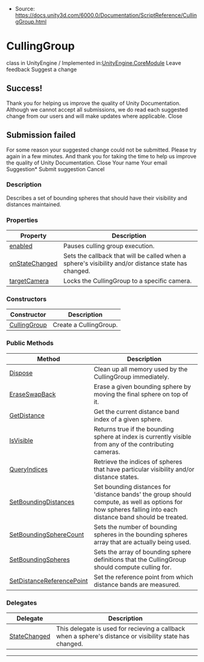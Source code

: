 * Source: https://docs.unity3d.com/6000.0/Documentation/ScriptReference/CullingGroup.html

# CullingGroup
class in UnityEngine
/
Implemented in:[UnityEngine.CoreModule](https://docs.unity3d.com/6000.0/Documentation/ScriptReference/UnityEngine.CoreModule.html)
Leave feedback
Suggest a change
## Success!
Thank you for helping us improve the quality of Unity Documentation. Although we cannot accept all submissions, we do read each suggested change from our users and will make updates where applicable.
Close
## Submission failed
For some reason your suggested change could not be submitted. Please <a>try again</a> in a few minutes. And thank you for taking the time to help us improve the quality of Unity Documentation.
Close
Your name Your email Suggestion* Submit suggestion
Cancel
### Description
Describes a set of bounding spheres that should have their visibility and distances maintained.
### Properties
Property | Description  
---|---  
[enabled](https://docs.unity3d.com/6000.0/Documentation/ScriptReference/CullingGroup-enabled.html) | Pauses culling group execution.  
[onStateChanged](https://docs.unity3d.com/6000.0/Documentation/ScriptReference/CullingGroup-onStateChanged.html) | Sets the callback that will be called when a sphere's visibility and/or distance state has changed.  
[targetCamera](https://docs.unity3d.com/6000.0/Documentation/ScriptReference/CullingGroup-targetCamera.html) | Locks the CullingGroup to a specific camera.  
### Constructors
Constructor | Description  
---|---  
[CullingGroup](https://docs.unity3d.com/6000.0/Documentation/ScriptReference/CullingGroup-ctor.html) | Create a CullingGroup.  
### Public Methods
Method | Description  
---|---  
[Dispose](https://docs.unity3d.com/6000.0/Documentation/ScriptReference/CullingGroup.Dispose.html) | Clean up all memory used by the CullingGroup immediately.  
[EraseSwapBack](https://docs.unity3d.com/6000.0/Documentation/ScriptReference/CullingGroup.EraseSwapBack.html) | Erase a given bounding sphere by moving the final sphere on top of it.  
[GetDistance](https://docs.unity3d.com/6000.0/Documentation/ScriptReference/CullingGroup.GetDistance.html) | Get the current distance band index of a given sphere.  
[IsVisible](https://docs.unity3d.com/6000.0/Documentation/ScriptReference/CullingGroup.IsVisible.html) | Returns true if the bounding sphere at index is currently visible from any of the contributing cameras.  
[QueryIndices](https://docs.unity3d.com/6000.0/Documentation/ScriptReference/CullingGroup.QueryIndices.html) | Retrieve the indices of spheres that have particular visibility and/or distance states.  
[SetBoundingDistances](https://docs.unity3d.com/6000.0/Documentation/ScriptReference/CullingGroup.SetBoundingDistances.html) | Set bounding distances for 'distance bands' the group should compute, as well as options for how spheres falling into each distance band should be treated.  
[SetBoundingSphereCount](https://docs.unity3d.com/6000.0/Documentation/ScriptReference/CullingGroup.SetBoundingSphereCount.html) | Sets the number of bounding spheres in the bounding spheres array that are actually being used.  
[SetBoundingSpheres](https://docs.unity3d.com/6000.0/Documentation/ScriptReference/CullingGroup.SetBoundingSpheres.html) | Sets the array of bounding sphere definitions that the CullingGroup should compute culling for.  
[SetDistanceReferencePoint](https://docs.unity3d.com/6000.0/Documentation/ScriptReference/CullingGroup.SetDistanceReferencePoint.html) | Set the reference point from which distance bands are measured.  
### Delegates
Delegate | Description  
---|---  
[StateChanged](https://docs.unity3d.com/6000.0/Documentation/ScriptReference/CullingGroup.StateChanged.html) | This delegate is used for recieving a callback when a sphere's distance or visibility state has changed.  
* * *
